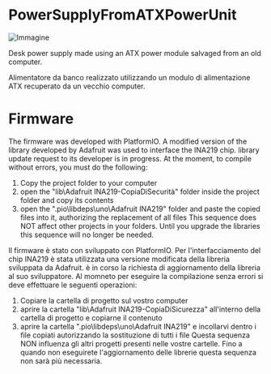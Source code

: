 # PowerSupplyFromATXPowerUnit


![Immagine](IMG_20230213_121605_607.png)
          
Desk power supply made using an ATX power module salvaged from an old computer.

Alimentatore da banco realizzato utilizzando un modulo di alimentazione ATX recuperato da un vecchio computer.

# Firmware
The firmware was developed with PlatformIO.
A modified version of the library developed by Adafruit was used to interface the INA219 chip.
library update request to its developer is in progress.
At the moment, to compile without errors, you must do the following:
1) Copy the project folder to your computer
2) open the "lib\Adafruit INA219-CopiaDiSecurità" folder inside the project folder and copy its contents
3) open the ".pio\libdeps\uno\Adafruit INA219" folder and paste the copied files into it, authorizing the replacement of all files
This sequence does NOT affect other projects in your folders.
Until you upgrade the libraries this sequence will no longer be needed. 

Il firmware è stato con sviluppato con PlatformIO.
Per l'interfacciamento del chip INA219 è stata utilizzata una versione modificata della libreria sviluppata da Adafruit.
è in corso la richiesta di aggiornamento della libreria al suo sviluppatore.
Al momneto per eseguire la compilazione senza errori si deve effettuare le seguenti operazioni:
1) Copiare la cartella di progetto sul vostro computer
2) aprire la cartella "lib\Adafruit INA219-CopiaDiSicurezza" all'interno della cartella di progetto e copiarne il contenuto
3) aprire la cartella ".pio\libdeps\uno\Adafruit INA219" e incollarvi dentro i file copiati autorizzando la sostituzione di tutti i file
Questa sequenza NON influenza gli altri progetti presenti nelle vostre cartelle.
Fino a quando non eseguirete l'aggiornamento delle librerie questa sequenza non sarà più necessaria.
